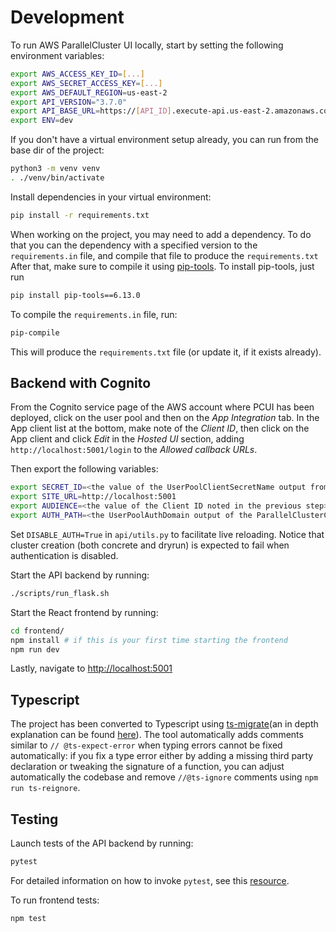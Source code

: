 # Development

To run AWS ParallelCluster UI locally, start by setting the following environment variables:

```bash
export AWS_ACCESS_KEY_ID=[...]
export AWS_SECRET_ACCESS_KEY=[...]
export AWS_DEFAULT_REGION=us-east-2
export API_VERSION="3.7.0"
export API_BASE_URL=https://[API_ID].execute-api.us-east-2.amazonaws.com/prod  # get this from ParallelClusterApi stack outputs
export ENV=dev
```

If you don't have a virtual environment setup already, you can run from the base dir of the project:
```bash
python3 -m venv venv
. ./venv/bin/activate
```

Install dependencies in your virtual environment:
```bash
pip install -r requirements.txt
```

When working on the project, you may need to add a dependency.
To do that you can the dependency with a specified version to the `requirements.in` file, and compile that file to produce the `requirements.txt`
After that, make sure to compile it using [pip-tools](https://github.com/jazzband/pip-tools).
To install pip-tools, just run
```bash
pip install pip-tools==6.13.0
```

To compile the `requirements.in` file, run:
```bash
pip-compile
```

This will produce the `requirements.txt` file (or update it, if it exists already).

## Backend with Cognito
From the Cognito service page of the AWS account where PCUI has been deployed, click on the user pool
and then on the *App Integration* tab. In the App client list at the bottom, make note of the *Client ID*, then
click on the App client and click *Edit* in the *Hosted UI* section, adding `http://localhost:5001/login` to the
*Allowed callback URLs*.

Then export the following variables:

```bash
export SECRET_ID=<the value of the UserPoolClientSecretName output from the PCUI stack>
export SITE_URL=http://localhost:5001
export AUDIENCE=<the value of the Client ID noted in the previous step>
export AUTH_PATH=<the UserPoolAuthDomain output of the ParallelClusterCognito nested stack>
```

Set `DISABLE_AUTH=True` in `api/utils.py` to facilitate live reloading.
Notice that cluster creation (both concrete and dryrun) is expected to fail
when authentication is disabled.

Start the API backend by running:

```bash
./scripts/run_flask.sh
```

Start the React frontend by running:

```bash
cd frontend/
npm install # if this is your first time starting the frontend
npm run dev
```

Lastly, navigate to [http://localhost:5001](http://localhost:5001)

## Typescript
The project has been converted to Typescript using [ts-migrate](https://github.com/airbnb/ts-migrate/tree/master/packages/ts-migrate)(an in depth explanation can be found [here](https://medium.com/airbnb-engineering/ts-migrate-a-tool-for-migrating-to-typescript-at-scale-cd23bfeb5cc)).
The tool automatically adds comments similar to `// @ts-expect-error` when typing errors cannot be fixed automatically: if you fix a type error either by adding a missing third party declaration or tweaking the signature of a function, you can adjust automatically the codebase and remove `//@ts-ignore` comments using `npm run ts-reignore`.

## Testing

Launch tests of the API backend by running:

```bash
pytest
```
For detailed information on how to invoke `pytest`, see this [resource](https://docs.pytest.org/en/7.1.x/how-to/usage.html).

To run frontend tests:
```
npm test
```
